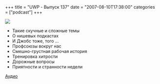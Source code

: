 +++
title = "UWP - Выпуск 137"
date = "2007-08-10T17:38:00"
categories = ["podcast"]
+++

![](https://podcast.umputun.com/images/uwp/uwp137.jpg)



- Такие скучные и сложные темы
- О нишевых подкастах
- И Джобс тоже, того ...
- Профсоюзы вокруг нас
- Смешно-грустная рабочая история
- Тренировка хитрости
- Дорожные вопросы
- Приятности и странности недели

[Аудио](https://podcast.umputun.com/media/ump_podcast137.mp3)
<audio src="https://podcast.umputun.com/media/ump_podcast137.mp3" preload="none">
